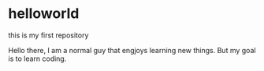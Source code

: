 # helloworld
this is my first repository 

Hello there, I am a normal guy that engjoys learning new things. But my goal is to learn coding. 
